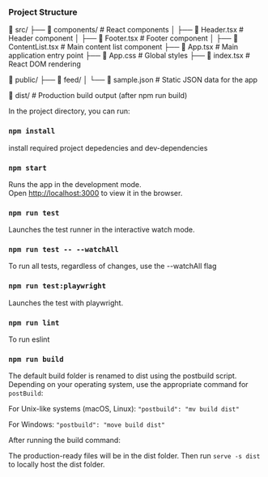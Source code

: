 ### Project Structure

📂 src/ ├── 📂 components/ # React components │ ├── 📄 Header.tsx # Header component │ ├── 📄 Footer.tsx # Footer component │ ├── 📄 ContentList.tsx # Main content list component ├── 📄 App.tsx # Main application entry point ├── 📄 App.css # Global styles ├── 📄 index.tsx # React DOM rendering

📂 public/ ├── 📂 feed/ │ └── 📄 sample.json # Static JSON data for the app

📂 dist/ # Production build output (after npm run build)

In the project directory, you can run:

### `npm install`

install required project depedencies and dev-dependencies

### `npm start`

Runs the app in the development mode.\
Open [http://localhost:3000](http://localhost:3000) to view it in the browser.

### `npm run test`

Launches the test runner in the interactive watch mode.

### `npm run test -- --watchAll`

To run all tests, regardless of changes, use the --watchAll flag

### `npm run test:playwright`

Launches the test with playwright.

### `npm run lint`

To run eslint

### `npm run build`

The default build folder is renamed to dist using the postbuild script. Depending on your operating system, use the appropriate command for `postBuild`:

For Unix-like systems (macOS, Linux): `"postbuild": "mv build dist"`

For Windows: `"postbuild": "move build dist"`

After running the build command:

The production-ready files will be in the dist folder. Then run `serve -s dist` to locally host the dist folder.
